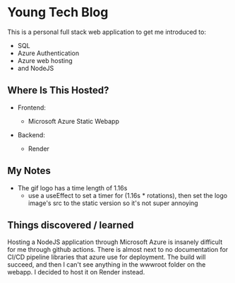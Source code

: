 # Young Tech Blog

This is a personal full stack web application to get me introduced to:

- SQL
- Azure Authentication
- Azure web hosting
- and NodeJS

## Where Is This Hosted?

- Frontend:

  - Microsoft Azure Static Webapp

- Backend:
  - Render

## My Notes

- The gif logo has a time length of 1.16s
  - use a useEffect to set a timer for (1.16s \* rotations), then set the logo image's src to the static version so it's not super annoying

## Things discovered / learned

Hosting a NodeJS application through Microsoft Azure is insanely difficult for me through github actions. There is almost next to no documentation for CI/CD pipeline libraries that azure use for deployment. The build will succeed, and then I can't see anything in the wwwroot folder on the webapp. I decided to host it on Render instead.
